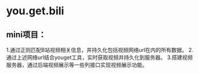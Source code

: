# you.get.bili
mini项目：
------------
1.通过正则匹配B站视频相关信息，并持久化包括视频网络url在内的所有数据。
2.通过上述网络url结合youget工具，实时获取视频并持久化到服务器。
3.搭建视频服务器，通过后端视频展示等一些列接口实现视频展示功能。

